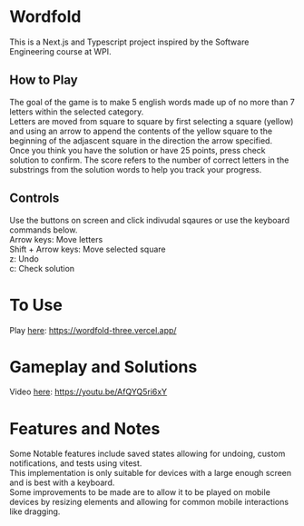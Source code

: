 # Wordfold
This is a Next.js and Typescript project inspired by the Software Engineering course at WPI.

## How to Play
The goal of the game is to make 5 english words made up of no more than 7 letters within the selected category.  
Letters are moved from square to square by first selecting a square (yellow) and using an arrow to append the contents of the yellow square to the beginning of the adjascent square in the direction the arrow specified.  
Once you think you have the solution or have 25 points, press check solution to confirm.
The score refers to the number of correct letters in the substrings from the solution words to help you track your progress.

## Controls
Use the buttons on screen and click indivudal sqaures or use the keyboard commands below.  
Arrow keys: Move letters  
Shift + Arrow keys: Move selected square  
z: Undo  
c: Check solution

# To Use
Play [here](https://wordfold-three.vercel.app/): https://wordfold-three.vercel.app/

# Gameplay and Solutions
Video [here](https://youtu.be/AfQYQ5ri6xY): https://youtu.be/AfQYQ5ri6xY

# Features and Notes

Some Notable features include saved states allowing for undoing, custom notifications, and tests using vitest.  
This implementation is only suitable for devices with a large enough screen and is best with a keyboard.  
Some improvements to be made are to allow it to be played on mobile devices by resizing elements and allowing for common mobile interactions like dragging.
